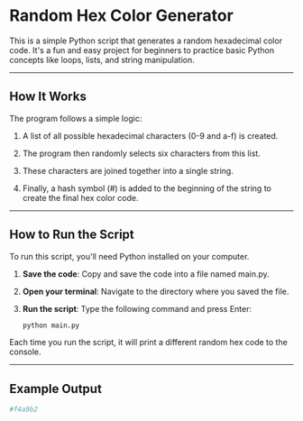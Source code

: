 # Random Hex Color Generator
This is a simple Python script that generates a random hexadecimal color code. It's a fun and easy project for beginners to practice basic Python concepts like loops, lists, and string manipulation.

<hr>

## How It Works
The program follows a simple logic:

1. A list of all possible hexadecimal characters (0-9 and a-f) is created.

2. The program then randomly selects six characters from this list.

3. These characters are joined together into a single string.

4. Finally, a hash symbol (#) is added to the beginning of the string to create the final hex color code.
<hr>

## How to Run the Script
To run this script, you'll need Python installed on your computer.

1. **Save the code**: Copy and save the code into a file named main.py.

2. **Open your terminal**: Navigate to the directory where you saved the file.

3. **Run the script**: Type the following command and press Enter:
   ```python
   python main.py
   ```
Each time you run the script, it will print a different random hex code to the console.

<hr>

## Example Output
```python
#f4a9b2
```

